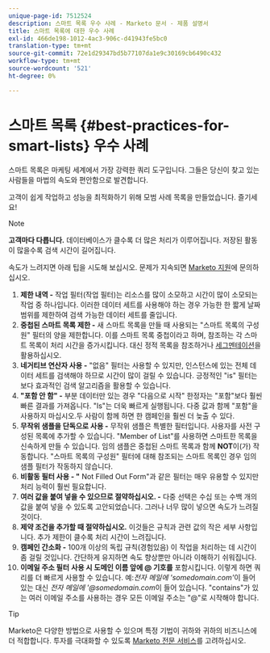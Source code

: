 ```yaml
---
unique-page-id: 7512524
description: 스마트 목록 우수 사례 - Marketo 문서 - 제품 설명서
title: 스마트 목록에 대한 우수 사례
exl-id: 466de198-1012-4ac3-906c-d41943fe5bc0
translation-type: tm+mt
source-git-commit: 72e1d29347bd5b77107da1e9c30169cb6490c432
workflow-type: tm+mt
source-wordcount: '521'
ht-degree: 0%

---
```


# 스마트 목록 {#best-practices-for-smart-lists} 우수 사례

스마트 목록은 마케팅 세계에서 가장 강력한 쿼리 도구입니다. 그들은 당신이 찾고 있는 사람들을 마법의 속도와 편안함으로 발견합니다.

고객이 쉽게 작업하고 성능을 최적화하기 위해 모범 사례 목록을 만들었습니다. 즐기세요!

>[!NOTE]
>
>**고객마다 다릅니다.** 데이터베이스가 클수록 더 많은 처리가 이루어집니다. 저장된 활동이 많을수록 검색 시간이 길어집니다.
>
>속도가 느려지면 아래 팁을 시도해 보십시오. 문제가 지속되면 [Marketo 지원](https://nation.marketo.com/t5/Support/ct-p/Support)에 문의하십시오.

1. **제한 내역 -** 작업 필터(작업 필터)는 리소스를 많이 소모하고 시간이 많이 소모되는 작업 중 하나입니다. 이러한 데이터 세트를 사용해야 하는 경우 가능한 한 짧게 날짜 범위를 제한하여 검색 가능한 데이터 세트를 줄입니다.
1. **중첩된 스마트 목록 제한 -** 새 스마트 목록을 만들 때 사용되는 &quot;스마트 목록의 구성원&quot; 필터의 양을 제한합니다. 이를 스마트 목록 중첩이라고 하며, 참조하는 각 스마트 목록이 처리 시간을 증가시킵니다. 대신 정적 목록을 참조하거나 [세그멘테이션](/help/marketo/product-docs/personalization/segmentation-and-snippets/segmentation/create-a-segmentation.md)을 활용하십시오.
1. **네거티브 연산자 사용 -** &quot;없음&quot; 필터는 사용할 수 있지만, 인스턴스에 있는 전체 데이터 세트를 검색해야 하므로 시간이 많이 걸릴 수 있습니다. 긍정적인 &quot;is&quot; 필터는 보다 효과적인 검색 알고리즘을 활용할 수 있습니다.
1. **&quot;포함 안 함&quot; -** 부분 데이터만 있는 경우 &quot;다음으로 시작&quot; 한정자는 &quot;포함&quot;보다 훨씬 빠른 결과를 가져옵니다. &quot;Is&quot;는 더욱 빠르게 실행됩니다. 다중 값과 함께 &quot;포함&quot;을 사용하지 마십시오.두 사람이 함께 하면 한 캠페인을 훨씬 더 늦출 수 있다.
1. **무작위 샘플을 단독으로 사용 -** 무작위 샘플은 특별한 필터입니다. 사용자를 사전 구성된 목록에 추가할 수 있습니다. &quot;Member of List&quot;를 사용하면 스마트한 목록을 신속하게 만들 수 있습니다. 임의 샘플은 중첩된 스마트 목록과 함께 **NOT**&#x200B;이(가) 작동합니다. &quot;스마트 목록의 구성원&quot; 필터에 대해 참조되는 스마트 목록인 경우 임의 샘플 필터가 작동하지 않습니다.
1. **비활동 필터 사용 - &quot;** Not Filled Out Form&quot;과 같은 필터는 매우 유용할 수 있지만 처리 능력이 훨씬 필요합니다.
1. **여러 값을 붙여 넣을 수 있으므로 절약하십시오. -** 다중 선택은 수십 또는 수백 개의 값을 붙여 넣을 수 있도록 고안되었습니다. 그러나 너무 많이 넣으면 속도가 느려질 것이다.
1. **제약 조건을 추가할 때 절약하십시오.** 이것들은 규칙과 관련 값의 작은 세부 사항입니다. 추가 제한이 클수록 처리 시간이 느려집니다.
1. **캠페인 간소화 -** 100개 이상의 독립 규칙(경험있음) 이 작업을 처리하는 데 시간이 좀 걸릴 것입니다. 간단하게 유지하면 속도 향상뿐만 아니라 이해하기 쉬워집니다.
1. **이메일 주소 필터** **사용 시 도메인 이름 앞에 @ 기호를** 포함시킵니다. 이렇게 하면 쿼리를 더 빠르게 사용할 수 있습니다. 예:_전자 메일에 &#39;somedomain.com&#39;_&#x200B;이 들어 있는 대신 _전자 메일에 &#39;@somedomain.com_&#x200B;이 들어 있습니다. &quot;contains&quot;가 있는 여러 이메일 주소를 사용하는 경우 모든 이메일 주소는 &quot;@&quot;로 시작해야 합니다.

>[!TIP]
>
>Marketo은 다양한 방법으로 사용할 수 있으며 특정 기법이 귀하와 귀하의 비즈니스에 더 적합합니다. 투자를 극대화할 수 있도록 [Marketo 전문 서비스](https://pages2.marketo.com/72-hour-survival-guide.html)를 고려하십시오.
